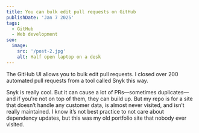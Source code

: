 ```yaml
---
title: You can bulk edit pull requests on GitHub
publishDate: 'Jan 7 2025'
tags:
  - GitHub
  - Web development
seo:
  image:
    src: '/post-2.jpg'
    alt: Half open laptop on a desk
---
```


The GitHub UI allows you to bulk edit pull requests. I closed over 200 automated pull requests from a tool called Snyk this way.

Snyk is really cool. But it can cause a lot of PRs—sometimes duplicates—and if you're not on top of them, they can build up. But my repo is for a site that doesn’t handle any customer data, is almost never visited, and isn’t really maintained. I know it’s not best practice to not care about dependency updates, but this was my old portfolio site that nobody ever visited.
